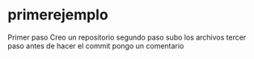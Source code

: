 # primerejemplo
Primer paso
Creo un repositorio
segundo paso
subo los archivos
tercer paso
antes de hacer el commit pongo un comentario
